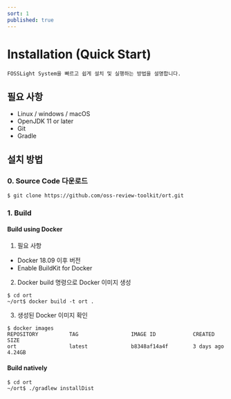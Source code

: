 ```yaml
---
sort: 1
published: true
---
```

# Installation (Quick Start)
```note
FOSSLight System을 빠르고 쉽게 설치 및 실행하는 방법을 설명합니다.
```

## 필요 사항
- Linux / windows / macOS
- OpenJDK 11 or later
- Git
- Gradle

## 설치  방법

### 0. Source Code 다운로드
```
$ git clone https://github.com/oss-review-toolkit/ort.git
```

### 1. Build 

#### Build using Docker
1. 필요 사항
- Docker 18.09 이후 버전
- Enable BuildKit for Docker
2. Docker build 명령으로 Docker 이미지 생성
```
$ cd ort
~/ort$ docker build -t ort .
```
3. 생성된 Docker 이미지 확인
```
$ docker images
REPOSITORY          TAG                 IMAGE ID            CREATED             SIZE
ort                 latest              b8348af14a4f        3 days ago          4.24GB
```

#### Build natively
```
$ cd ort
~/ort$ ./gradlew installDist
```
